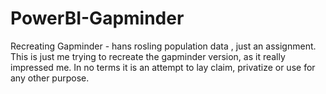 # PowerBI-Gapminder
Recreating Gapminder - hans rosling  population data , just an assignment. 
This is just me trying to recreate the gapminder version, as it really impressed me. 
In no terms it is an attempt to lay claim, privatize or use for any other purpose.
